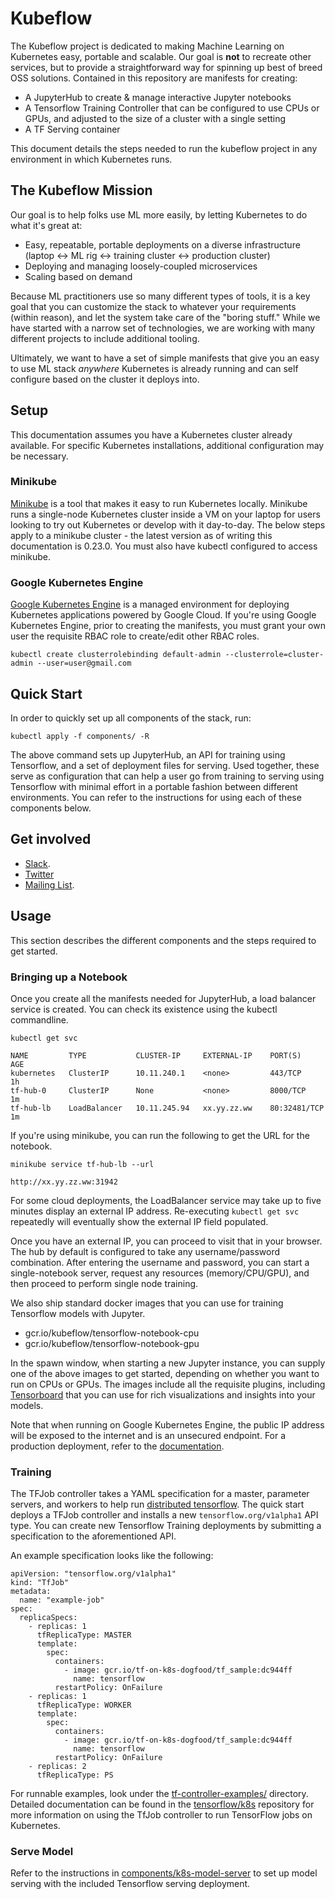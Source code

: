 # Kubeflow

The Kubeflow project is dedicated to making Machine Learning on Kubernetes easy, portable and scalable. Our goal is **not** to recreate other services, but to provide a straightforward way for spinning up best of breed OSS solutions. Contained in this repository are manifests for creating:

* A JupyterHub to create & manage interactive Jupyter notebooks
* A Tensorflow Training Controller that can be configured to use CPUs or GPUs, and adjusted to the size of a cluster with a single setting
* A TF Serving container

This document details the steps needed to run the kubeflow project in any environment in which Kubernetes runs.

## The Kubeflow Mission

Our goal is to help folks use ML more easily, by letting Kubernetes to do what it's great at:
- Easy, repeatable, portable deployments on a diverse infrastructure (laptop <-> ML rig <-> training cluster <-> production cluster)
- Deploying and managing loosely-coupled microservices
- Scaling based on demand

Because ML practitioners use so many different types of tools, it is a key goal that you can customize the stack to whatever your requirements (within reason), and let the system take care of the "boring stuff." While we have started with a narrow set of technologies, we are working with many different projects to include additional tooling.

Ultimately, we want to have a set of simple manifests that give you an easy to use ML stack _anywhere_ Kubernetes is already running and can self configure based on the cluster it deploys into.

## Setup

This documentation assumes you have a Kubernetes cluster already available. For specific Kubernetes installations, additional configuration may be necessary.

### Minikube

[Minikube](https://github.com/kubernetes/minikube) is a tool that makes it easy to run Kubernetes locally. Minikube runs a
single-node Kubernetes cluster inside a VM on your laptop for users looking to try out Kubernetes or develop with it day-to-day. 
The below steps apply to a minikube cluster - the latest version as of writing this documentation is 0.23.0. You must also have 
kubectl configured to access minikube.

### Google Kubernetes Engine

[Google Kubernetes Engine](https://cloud.google.com/kubernetes-engine/) is a managed environment for deploying Kubernetes applications powered by Google Cloud.
If you're using Google Kubernetes Engine, prior to creating the manifests, you must grant your own user the requisite RBAC role to create/edit other RBAC roles.

```commandline
kubectl create clusterrolebinding default-admin --clusterrole=cluster-admin --user=user@gmail.com
```
## Quick Start

In order to quickly set up all components of the stack, run:

```commandline
kubectl apply -f components/ -R
```

The above command sets up JupyterHub, an API for training using Tensorflow, and a set of deployment files for serving. 
Used together, these serve as configuration that can help a user go from training to serving using Tensorflow with minimal
effort in a portable fashion between different environments. You can refer to the instructions for using each of these components below. 

## Get involved

* [Slack](http://kubeflow.slack.com/). 
* [Twitter](http://twitter.com/kubeflow)
* [Mailing List](https://groups.google.com/forum/#!forum/kubeflow-discuss).

## Usage

This section describes the different components and the steps required to get started.  


### Bringing up a Notebook

Once you create all the manifests needed for JupyterHub, a load balancer service is created. You can check its existence using the kubectl commandline.

```commandline
kubectl get svc

NAME         TYPE           CLUSTER-IP     EXTERNAL-IP    PORT(S)        AGE
kubernetes   ClusterIP      10.11.240.1    <none>         443/TCP        1h
tf-hub-0     ClusterIP      None           <none>         8000/TCP       1m
tf-hub-lb    LoadBalancer   10.11.245.94   xx.yy.zz.ww    80:32481/TCP   1m
```

If you're using minikube, you can run the following to get the URL for the notebook.

```
minikube service tf-hub-lb --url

http://xx.yy.zz.ww:31942
``` 

For some cloud deployments, the LoadBalancer service may take up to five minutes display an external IP address. Re-executing `kubectl get svc` repeatedly will eventually show the external IP field populated.

Once you have an external IP, you can proceed to visit that in your browser. The hub by default is configured to take any username/password combination. After entering the username and password, you can start a single-notebook server,
request any resources (memory/CPU/GPU), and then proceed to perform single node training.

We also ship standard docker images that you can use for training Tensorflow models with Jupyter.

* gcr.io/kubeflow/tensorflow-notebook-cpu
* gcr.io/kubeflow/tensorflow-notebook-gpu

In the spawn window, when starting a new Jupyter instance, you can supply one of the above images to get started, depending on whether 
you want to run on CPUs or GPUs. The images include all the requisite plugins, including [Tensorboard](https://www.tensorflow.org/get_started/summaries_and_tensorboard) that you can use for rich visualizations and insights into your models.

Note that when running on Google Kubernetes Engine, the public IP address will be exposed to the internet and is an 
unsecured endpoint. For a production deployment, refer to the [documentation](jupyterhub/README.md). 

### Training

The TFJob controller takes a YAML specification for a master, parameter servers, and workers to help run [distributed tensorflow](https://www.tensorflow.org/deploy/distributed). The quick start deploys a TFJob controller and installs a new `tensorflow.org/v1alpha1` API type. 
You can create new Tensorflow Training deployments by submitting a specification to the aforementioned API. 

An example specification looks like the following:

```
apiVersion: "tensorflow.org/v1alpha1"
kind: "TfJob"
metadata:
  name: "example-job"
spec:
  replicaSpecs:
    - replicas: 1
      tfReplicaType: MASTER
      template:
        spec:
          containers:
            - image: gcr.io/tf-on-k8s-dogfood/tf_sample:dc944ff
              name: tensorflow
          restartPolicy: OnFailure
    - replicas: 1
      tfReplicaType: WORKER
      template:
        spec:
          containers:
            - image: gcr.io/tf-on-k8s-dogfood/tf_sample:dc944ff
              name: tensorflow
          restartPolicy: OnFailure
    - replicas: 2
      tfReplicaType: PS
 ```

For runnable examples, look under the [tf-controller-examples/](https://github.com/google/kubeflow/tree/master/tf-controller-examples) directory. Detailed documentation can be found in the [tensorflow/k8s](https://github.com/tensorflow/k8s) repository for more information on using the TfJob controller to run TensorFlow jobs on Kubernetes.

### Serve Model

Refer to the instructions in [components/k8s-model-server](https://github.com/google/kubeflow/tree/master/components/k8s-model-server) to set up model serving with the included Tensorflow serving deployment.